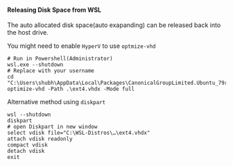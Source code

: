 #### Releasing Disk Space from WSL

The auto allocated disk space(auto exapanding) can be released back into the host drive.

You might need to enable `HyperV` to use `optmize-vhd`

```pwsh
# Run in Powershell(Administrator)
wsl.exe --shutdown
# Replace with your username
cd "C:\Users\shubh\AppData\Local\Packages\CanonicalGroupLimited.Ubuntu_79rhkp1fndgsc\LocalState"
optimize-vhd -Path .\ext4.vhdx -Mode full
```

Alternative method using `diskpart`

```pwsh
wsl --shutdown
diskpart
# open Diskpart in new window
select vdisk file="C:\WSL-Distros\…\ext4.vhdx"
attach vdisk readonly
compact vdisk
detach vdisk
exit
```


